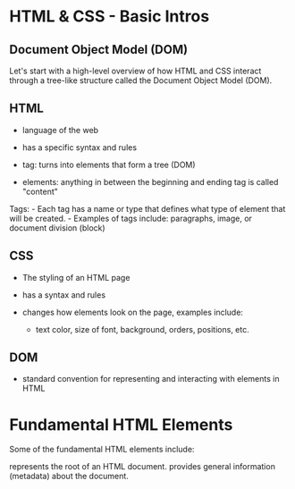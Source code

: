 # HTML & CSS - Basic Intros

## Document Object Model (DOM)

Let's start with a high-level overview of how HTML and CSS interact through a tree-like structure called the Document Object Model (DOM).

## HTML
  - language of the web
  - has a specific syntax and rules
  - tag: turns into elements that form a tree (DOM)

  - elements: <tag> anything in between the beginning and ending tag is called "content" </tag>
  
  Tags: 
    - Each tag has a name or type that defines what type of element that will be created.
    - Examples of tags include: paragraphs, image, or document division (block)


## CSS 
  - The styling of an HTML page
  - has a syntax and rules
  - changes how elements look on the page, examples include:

    - text color, size of font, background, orders, positions, etc.


## DOM
  - standard convention for representing and interacting with elements in HTML


# Fundamental HTML Elements

Some of the fundamental HTML elements include:

<html> represents the root of an HTML document.

<head> provides general information (metadata) about the document.
      <title> defines the title of the document, shown in a browser's title bar.
      <link> specifies relationships between the current document and an external resource.

<body> represents the content of an HTML document.

<h1>, <h2>, ... Heading elements implement six levels of document headings.

<p> represends a paragraph of text

<div> Division Element, generic container for flow content.

<ol>, <ul> list of items with, or without numerical ordering.
    <li> represent an item in a list

<a> anchor element; defines a hyperlink to a location or page on the Web

<table> display a data table. Note: note to be used for layout.
    <tr> a table row
    <td> a cell in a table row

Reference: https://developer.mozilla.org/en-US/docs/Web/HTML/Element 


# Styling with CSS

There are 3 ways to add CSS rules to a page:

  1. Directly to an element.
    ex: <p styple="color: red"> </p>
    
  2. Inline with HTML using a <style> tag. <style> tags usually go inside the <head> tag. 
    ex: <style> p { color: red; } </style>

  3. Linking to a CSS file using a <link> tag. 
    ex: <link rel="stylesheet" type="text/css" href="style.css">
      - rel is the relationship 
      - type is text/css so the browser know what to expect
      - href is the link to the document

      *  Now any document with this link, will follow the rules as described in the style.css sheet


We will focus on the third method, linking a CSS file. You are encouraged to avoid ways 1 and 2. They are generally considered bad practice as they encourage unnecessary coupling of structure (HTML) and style (CSS) code.


# HTML Tutorial for Beginners - Adding CSS to HTML
  - youtube link: https://www.youtube.com/watch?v=Tc4IsPFB01E&t=59s 